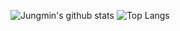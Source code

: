 

<!--
**kjm99d/kjm99d** is a ✨ _special_ ✨ repository because its `README.md` (this file) appears on your GitHub profile.

Here are some ideas to get you started:

- 🔭 I’m currently working on ...
- 🌱 I’m currently learning ...
- 👯 I’m looking to collaborate on ...
- 🤔 I’m looking for help with ...
- 💬 Ask me about ...
- 📫 How to reach me: ...
- 😄 Pronouns: ...
- ⚡ Fun fact: ...
-->


![Jungmin's github stats](https://github-readme-stats.vercel.app/api?username=kjm99d&show_icons=true&theme=tokyonight)
![Top Langs](https://github-readme-stats.vercel.app/api/top-langs/?username=kjm99d&show_icons=true&theme=tokyonight&layout=compact)
